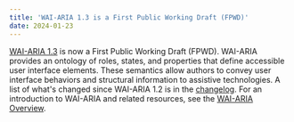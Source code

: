 ```yaml
---
title: 'WAI-ARIA 1.3 is a First Public Working Draft (FPWD)'
date: 2024-01-23
---
```


[WAI-ARIA 1.3](https://www.w3.org/TR/wai-aria-1.3/) is now a First Public Working Draft (FPWD). WAI-ARIA provides an ontology of roles, states, and properties that define accessible user interface elements. These semantics allow authors to convey user interface behaviors and structural information to assistive technologies. A list of what's changed since WAI-ARIA 1.2 is in the [changelog](https://www.w3.org/TR/wai-aria-1.3/#changelog). For an introduction to WAI-ARIA and related resources, see the [WAI-ARIA Overview](https://www.w3.org/WAI/standards-guidelines/aria/).
